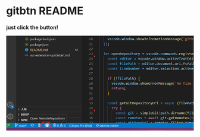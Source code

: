# gitbtn README

**just click the button!**

![guide](https://github.com/MrYZhou/gitbtn/raw/main/static/1.png)

